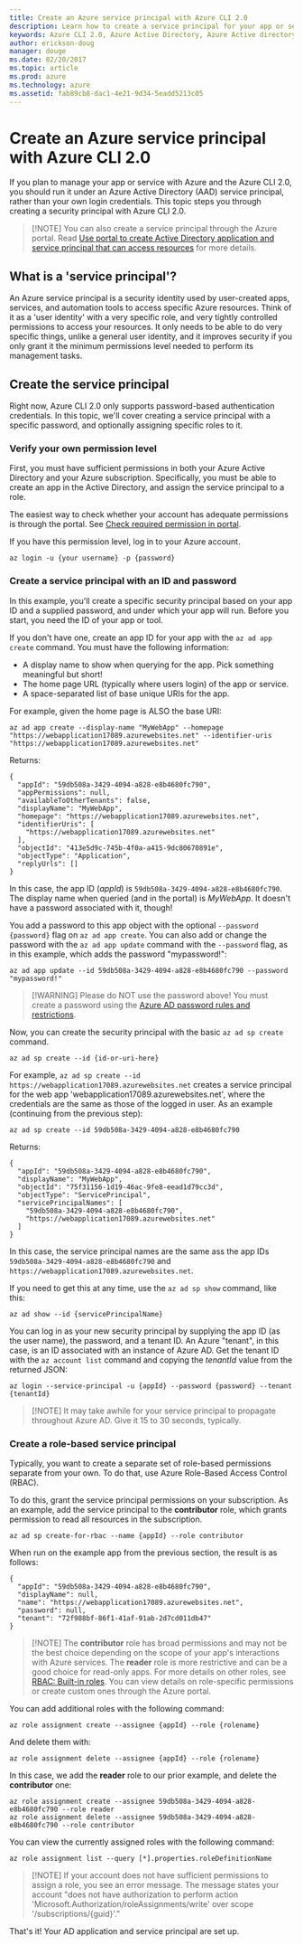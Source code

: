 ```yaml
---
title: Create an Azure service principal with Azure CLI 2.0
description: Learn how to create a service principal for your app or service with Azure CLI 2.0.
keywords: Azure CLI 2.0, Azure Active Directory, Azure Active directory, AD, RBAC
author: erickson-doug
manager: douge
ms.date: 02/20/2017
ms.topic: article
ms.prod: azure
ms.technology: azure
ms.assetid: fab89cb8-dac1-4e21-9d34-5eadd5213c05
---
```


# Create an Azure service principal with Azure CLI 2.0

If you plan to manage your app or service with Azure and the Azure CLI 2.0, you should run it under an Azure Active Directory (AAD) service principal, rather than your own login credentials.  This topic steps you through creating a security principal with Azure CLI 2.0.


> [!NOTE] You can also create a service principal through the Azure portal. Read [Use portal to create Active Directory application and service principal that can access resources](/azure/azure-resource-manager/resource-group-create-service-principal-portal) for more details.

## What is a 'service principal'?

An Azure service principal is a security identity used by user-created apps, services, and automation tools to access specific Azure resources. Think of it as a 'user identity' with a very specific role, and very tightly controlled permissions to access your resources. It only needs to be able to do very specific things, unlike a general user identity, and it improves security if you only grant it the minimum permissions level needed to perform its management tasks. 

## Create the service principal

Right now, Azure CLI 2.0 only supports password-based authentication credentials. In this topic, we'll cover creating a service principal with a specific password, and optionally assigning specific roles to it.

### Verify your own permission level

First, you must have sufficient permissions in both your Azure Active Directory and your Azure subscription. Specifically, you must be able to create an app in the Active Directory, and assign the service principal to a role. 

The easiest way to check whether your account has adequate permissions is through the portal. See [Check required permission in portal](/azure/azure-resource-manager/resource-group-create-service-principal-portal.md#required-permissions).

If you have this permission level, log in to your Azure account.

```azurecli
az login -u {your username} -p {password}
```

### Create a service principal with an ID and password

In this example, you'll create a specific security principal based on your app ID and a supplied password, and under which your app will run. Before you start, you need the ID of your app or tool. 

If you don't have one, create an app ID for your app with the `az ad app create` command. You must have the following information:

  * A display name to show when querying for the app. Pick something meaningful but short!
  * The home page URL (typically where users login) of the app or service.
  * A space-separated list of base unique URIs for the app. 

For example, given the home page is ALSO the base URI:

`az ad app create --display-name "MyWebApp" --homepage "https://webapplication17089.azurewebsites.net" --identifier-uris "https://webapplication17089.azurewebsites.net"`

Returns:

```
{
  "appId": "59db508a-3429-4094-a828-e8b4680fc790",
  "appPermissions": null,
  "availableToOtherTenants": false,
  "displayName": "MyWebApp",
  "homepage": "https://webapplication17089.azurewebsites.net",
  "identifierUris": [
    "https://webapplication17089.azurewebsites.net"
  ],
  "objectId": "413e5d9c-745b-4f0a-a415-9dc80670891e",
  "objectType": "Application",
  "replyUrls": []
}
```
In this case, the app ID (*appId*) is `59db508a-3429-4094-a828-e8b4680fc790`. The display name when queried (and in the portal) is *MyWebApp*. It doesn't have a password associated with it, though!

You add a password to this app object with the optional `--password {password}` flag on `az ad app create`. You can also add or change the password with the `az ad app update` command with the `--password` flag, as in this example, which adds the password "mypassword!":

```
az ad app update --id 59db508a-3429-4094-a828-e8b4680fc790 --password "mypassword!"
```
> [!WARNING] Please do NOT use the password above! You must create a password using the [Azure AD password rules and restrictions](/active-directory/active-directory-passwords-policy).

Now, you can create the security principal with the basic `az ad sp create` command.
     
```azurecli
az ad sp create --id {id-or-uri-here}
```

For example, `az ad sp create --id https://webapplication17089.azurewebsites.net` creates a service principal for the web app 'webapplication17089.azurewebsites.net', where the credentials are the same as those of the logged in user. As an example (continuing from the previous step):

`az ad sp create --id 59db508a-3429-4094-a828-e8b4680fc790`

Returns:

```
{
  "appId": "59db508a-3429-4094-a828-e8b4680fc790",
  "displayName": "MyWebApp",
  "objectId": "75f31156-1d19-46ac-9fe8-eead1d79cc3d",
  "objectType": "ServicePrincipal",
  "servicePrincipalNames": [
    "59db508a-3429-4094-a828-e8b4680fc790",
    "https://webapplication17089.azurewebsites.net"
  ]
}
```
In this case, the service principal names are the same ass the app IDs `59db508a-3429-4094-a828-e8b4680fc790` and `https://webapplication17089.azurewebsites.net`.

If you need to get this at any time, use the `az ad sp show` command, like this:

```azurecli
az ad show --id {servicePrincipalName}
```

You can log in as your new security principal by supplying the app ID (as the user name), the password, and a tenant ID. An Azure "tenant", in this case, is an ID associated with an instance of Azure AD. Get the tenant ID with the `az account list` command and copying the *tenantId* value from the returned JSON:

```azurecli
az login --service-principal -u {appId} --password {password} --tenant {tenantId}
``` 
> [!NOTE] It may take awhile for your service principal to propagate throughout Azure AD. Give it 15 to 30 seconds, typically.

### Create a role-based service principal

Typically, you want to create a separate set of role-based permissions separate from your own. To do that, use Azure Role-Based Access Control (RBAC).     
    
To do this, grant the service principal permissions on your subscription. As an example, add the service principal to the **contributor** role, which grants permission to read all resources in the subscription.

```azurecli
az ad sp create-for-rbac --name {appId} --role contributor
``` 
When run on the example app from the previous section, the result is as follows:

```
{
  "appId": "59db508a-3429-4094-a828-e8b4680fc790",
  "displayName": null,
  "name": "https://webapplication17089.azurewebsites.net",
  "password": null,
  "tenant": "72f988bf-86f1-41af-91ab-2d7cd011db47"
}
```

> [!NOTE] The **contributor** role has broad permissions and may not be the best choice depending on the scope of your app's interactions with Azure services. The **reader** role is more restrictive and can be a good choice for read-only apps. For more details on other roles, see [RBAC: Built-in roles](/azure/active-directory/role-based-access-built-in-roles.md). You can view details on role-specific permissions or create custom ones through the Azure portal.

You can add additional roles with the following command:

```azurecli
az role assignment create --assignee {appId} --role {rolename}
```

And delete them with:

```azurecli
az role assignment delete --assignee {appId} --role {rolename}
```

In this case, we add the **reader** role to our prior example, and delete the **contributor** one:

```
az role assignment create --assignee 59db508a-3429-4094-a828-e8b4680fc790 --role reader
az role assignment delete --assignee 59db508a-3429-4094-a828-e8b4680fc790 --role contributor
```

You can view the currently assigned roles with the following command:

```azurecli
az role assignment list --query [*].properties.roleDefinitionName
```

> [!NOTE] If your account does not have sufficient permissions to assign a role, you see an error message. The message states your account "does not have authorization to perform action 'Microsoft.Authorization/roleAssignments/write' over scope '/subscriptions/{guid}'."

That's it! Your AD application and service principal are set up.  



